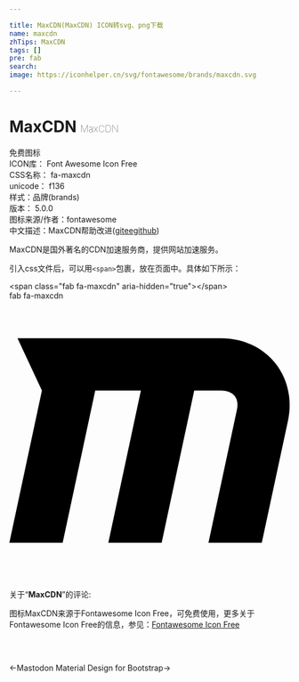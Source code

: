 ```yaml
---

title: MaxCDN(MaxCDN) ICON转svg、png下载
name: maxcdn
zhTips: MaxCDN
tags: []
pre: fab
search: 
image: https://iconhelper.cn/svg/fontawesome/brands/maxcdn.svg

---
```


# MaxCDN  <small style="font-size: 60%;font-weight: 100">MaxCDN</small>


<div class="detail-page">
<p>
<span><span class="badge-success badge">免费图标</span> </span>
<br/>
<span>
ICON库：
<span class="badge-secondary badge">Font Awesome Icon Free</span> 
</span>
<br/>
<span>
CSS名称：
<span class="badge-secondary badge">fa-maxcdn</span> 
</span>
<br/>
<span>
unicode：
<span class="badge-secondary badge">f136</span> 
<copy-btn content='f136' btn-title=""></copy-btn>
<copy-btn :content='String.fromCodePoint(parseInt("f136", 16))' btn-title="复制U"></copy-btn>
</span><br/><span>样式：<span class="badge-light badge">品牌(brands)</span></span>
<br/>
<span>
版本：
<span class="badge-secondary badge">5.0.0</span> 
</span>
<br/>
<span>图标来源/作者：<span class="badge-light badge">fontawesome</span></span> 
<br/>
<span class="zh-detail">中文描述：<span class="badge-primary badge">MaxCDN</span><span class="help-link"><span>帮助改进</span>(<a href="https://gitee.com/liuwave/icon-helper/edit/master/json/fontawesome/brands/maxcdn.json" target="_blank" rel="noopener noreferrer">gitee</a><a href="https://github.com/liuwave/icon-helper/edit/master/json/fontawesome/brands/maxcdn.json" target="_blank" rel="noopener noreferrer">github</a></span>)</span><br/>
</p>
</div><div class="description description alert alert-light">MaxCDN是国外著名的CDN加速服务商，提供网站加速服务。</div>
<div class="alert alert-dark">
  <i class="fab fa-maxcdn fa-xs"></i>
  <i class="fab fa-maxcdn fa-sm"></i>
  <i class="fab fa-maxcdn fa-lg"></i>
  <i class="fab fa-maxcdn fa-2x"></i>
  <i class="fab fa-maxcdn fa-3x"></i>
  <i class="fab fa-maxcdn fa-5x"></i>
  <i class="fab fa-maxcdn fa-7x"></i>
</div>
<div>
  <p>引入css文件后，可以用<code>&lt;span&gt;</code>包裹，放在页面中。具体如下所示：    
  </p>
  <div class="alert alert-primary" style="font-size: 14px">
    &lt;span class="fab fa-maxcdn" aria-hidden="true"&gt;&lt;/span&gt;
    <copy-btn content='<span class="fab fa-maxcdn" aria-hidden="true"></span>'></copy-btn>
  </div>
  <div class="alert alert-secondary">
    <i class="fab fa-maxcdn"
    style="font-size: 24px"
    aria-hidden="true"></i> fab fa-maxcdn
    <copy-btn content="fab fa-maxcdn" btn-title="复制图标名称"></copy-btn>
  </div>
</div>
<div id="svg" class="svg-wrap">
<svg xmlns="http://www.w3.org/2000/svg" viewBox="0 0 512 512"><path d="M461.1 442.7h-97.4L415.6 200c2.3-10.2.9-19.5-4.4-25.7-5-6.1-13.7-9.6-24.2-9.6h-49.3l-59.5 278h-97.4l59.5-278h-83.4l-59.5 278H0l59.5-278-44.6-95.4H387c39.4 0 75.3 16.3 98.3 44.9 23.3 28.6 31.8 67.4 23.6 105.9l-47.8 222.6z"/></svg>
</div>
<detail full-name='fa-maxcdn'></detail>
<div class="icon-detail__container">
<p>关于“<b>MaxCDN</b>”的评论:</p>
</div>
<Vssue title="关于“MaxCDN”的评论" />    
<div><p>图标MaxCDN来源于Fontawesome Icon Free，可免费使用，更多关于  Fontawesome Icon Free的信息，参见：<a target="_blank" href="https://iconhelper.cn/fontawesome.html">Fontawesome Icon Free</a>
</p></div>

<div style="padding:2rem 0 " class="page-nav"><p class="inner"><span class="prev">←<router-link to="/icon/brands/mastodon.html">Mastodon</router-link></span> <span class="next"><router-link to="/icon/brands/mdb.html">Material Design for Bootstrap</router-link>→</span></p></div>
